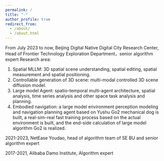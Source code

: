 ```yaml
---
permalink: /
title: "-"
author_profile: true
redirect_from: 
  - /about/
  - /about.html
---
```


From July 2023 to now, Beijing Digital Native Digital City Research Center, Head of Frontier Technology Exploration Department，senior algorithm expert
Research area:
1. Spatial MLLM: 3D spatial scene understanding, spatial editing, spatial measurement and spatial positioning.
2. Controllable generation of 3D scene: multi-modal controlled 3D scene diffusion model.
3. Large model Agent: spatio-temporal multi-agent architecture, spatial analysis, time series analysis and other space task analysis and planning.
4. Embodied navigation: a large model environment perception modeling and navigation planning agent based on Yushu Go2 mechanical dog is built, a real-sim-real fast training process based on the actual environment is built, and the end-side calculation of large model algorithm Go2 is realized.


2021-2023, NetEase Youdao, head of algorithm team of SE BU and senior algorithm expert


2017-2021, Alibaba Damo Institute, Algorithm expert
